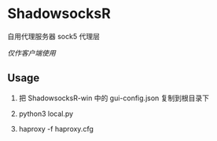 # ShadowsocksR
自用代理服务器 sock5 代理层

*仅作客户端使用*

## Usage

1. 把 ShadowsocksR-win 中的 gui-config.json 复制到根目录下

2. python3 local.py

3. haproxy -f haproxy.cfg
